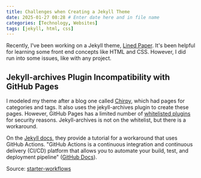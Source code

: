 ```yaml
---
title: Challenges when Creating a Jekyll Theme
date: 2025-01-27 08:28 # Enter date here and in file name
categories: [Technology, Websites]
tags: [jekyll, html, css]    
---
```


Recently, I've been working on a Jekyll theme, [Lined Paper](https://iangge.github.io/lined-paper/). It's been helpful for learning some front end concepts like HTML and CSS. However, I did run into some issues, like with any project.

## Jekyll-archives Plugin Incompatibility with GitHub Pages

I modeled my theme after a blog one called [Chirpy](https://chirpy.cotes.page/), which had pages for categories and tags. It also uses the jekyll-archives plugin to create these pages. However, GitHub Pages has a limited number of [whitelisted plugins](https://pages.github.com/versions/) for security reasons. Jekyll-archives is not on the whitelist, but there is a workaround. 

On the [Jekyll docs](https://jekyllrb.com/docs/continuous-integration/github-actions/), they provide a tutorial for a workaround that uses GitHub Actions. "GitHub Actions is a continuous integration and continuous delivery (CI/CD) platform that allows you to automate your build, test, and deployment pipeline" ([GitHub Docs](https://docs.github.com/en/actions/about-github-actions/understanding-github-actions)).

Source: [starter-workflows](https://github.com/actions/starter-workflows/blob/main/pages/jekyll.yml)